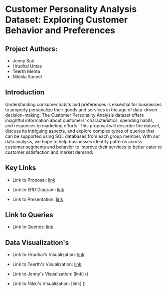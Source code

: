 # Customer Personality Analysis Dataset: Exploring Customer Behavior and Preferences

## Project Authors: 
* Jenny Suk
* Hrudhai Umas
* Teerth Mehta
* Nikhila Suneel



## Introduction
Understanding consumer habits and preferences is essential for businesses to properly personalize their goods and services in the age of data-driven decision-making. The Customer Personality Analysis dataset offers insightful information about customers' characteristics, spending habits, and responses to marketing efforts. This proposal will describe the dataset, discuss its intriguing aspects, and explore complex types of queries that can be supported using SQL databases from each group member. With our data analysis, we hope to help businesses identify patterns across customer segments and behavior to improve their services to better cater to customer satisfaction and market demand.

## Key Links 
* Link to Proposal: [link](https://docs.google.com/document/d/1winF-tvCqeZXjQxVzwFPdpcWBUn-xyD2iQeSm_Fzs-Q/edit?usp=sharing)

* Link to ERD Diagram: [link](https://lucid.app/lucidchart/814a7936-c530-4e09-88ed-d622657704a2/edit?viewport_loc=-636%2C-138%2C3828%2C1869%2C84k24rG8Tdxi&invitationId=inv_cf45928d-94ee-4510-9d92-3d8e145189d5)

* Link to Presentation: [link](https://docs.google.com/presentation/d/17LH9PYc8gqjZ3jHsMAuq4vnfT1aj1RNuF0mAdgRWXrA/edit?usp=sharing)

## Link to Queries 

* Link to Queries: [link](https://github.com/nikkisuneel/Info330/blob/main/queries.sql)


## Data Visualization's

* Link to Hrudhai's Visualization: [link](https://github.com/nikkisuneel/Info330/blob/main/Hrudhai's_Data_Viz.png)

* Link to Teerth's Visualization: [link](https://github.com/nikkisuneel/Info330/blob/main/TeerthMehtaPowerBI.pdf)

* Link to Jenny's Visualization: [link] ()

* Link to Nikki's Visualization: [link] ()




